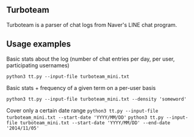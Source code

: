 ## Turboteam
Turboteam is a parser of chat logs from Naver's LINE chat program.

## Usage examples
Basic stats about the log (number of chat entries per day, per user, participating usernames)

```python3 tt.py --input-file turboteam_mini.txt```

Basic stats + frequency of a given term on a per-user basis

```python3 tt.py --input-file turboteam_mini.txt --density 'someword'```


Cover only a certain date range
```python3 tt.py --input-file turboteam_mini.txt --start-date 'YYYY/MM/DD'```
```python3 tt.py --input-file turboteam_mini.txt --start-date 'YYYY/MM/DD' --end-date '2014/11/05'```
